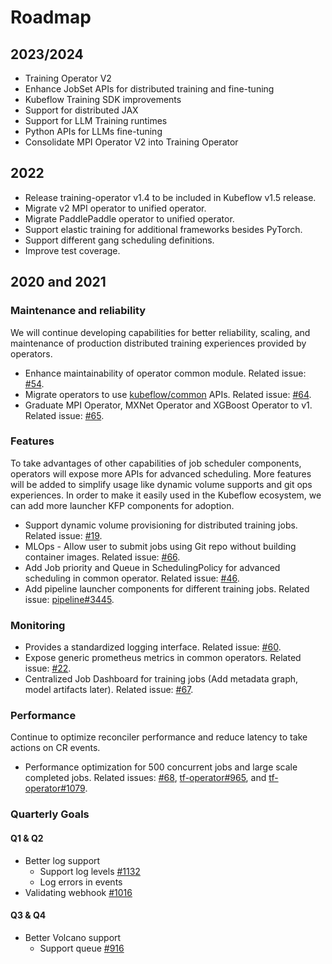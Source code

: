 # Roadmap

## 2023/2024

- Training Operator V2
- Enhance JobSet APIs for distributed training and fine-tuning
- Kubeflow Training SDK improvements
- Support for distributed JAX
- Support for LLM Training runtimes
- Python APIs for LLMs fine-tuning
- Consolidate MPI Operator V2 into Training Operator

## 2022

- Release training-operator v1.4 to be included in Kubeflow v1.5 release.
- Migrate v2 MPI operator to unified operator.
- Migrate PaddlePaddle operator to unified operator.
- Support elastic training for additional frameworks besides PyTorch.
- Support different gang scheduling definitions.
- Improve test coverage.

## 2020 and 2021

### Maintenance and reliability

We will continue developing capabilities for better reliability, scaling, and maintenance of production distributed training experiences provided by operators.

- Enhance maintainability of operator common module. Related issue: [#54](https://github.com/kubeflow/common/issues/54).
- Migrate operators to use [kubeflow/common](https://github.com/kubeflow/common) APIs. Related issue: [#64](https://github.com/kubeflow/common/issues/64).
- Graduate MPI Operator, MXNet Operator and XGBoost Operator to v1. Related issue: [#65](https://github.com/kubeflow/common/issues/65).

### Features

To take advantages of other capabilities of job scheduler components, operators will expose more APIs for advanced scheduling. More features will be added to simplify usage like dynamic volume supports and git ops experiences. In order to make it easily used in the Kubeflow ecosystem, we can add more launcher KFP components for adoption.

- Support dynamic volume provisioning for distributed training jobs. Related issue: [#19](https://github.com/kubeflow/common/issues/19).
- MLOps - Allow user to submit jobs using Git repo without building container images. Related issue: [#66](https://github.com/kubeflow/common/issues/66).
- Add Job priority and Queue in SchedulingPolicy for advanced scheduling in common operator. Related issue: [#46](https://github.com/kubeflow/common/issues/46).
- Add pipeline launcher components for different training jobs. Related issue: [pipeline#3445](https://github.com/kubeflow/pipelines/issues/3445).

### Monitoring

- Provides a standardized logging interface. Related issue: [#60](https://github.com/kubeflow/common/issues/60).
- Expose generic prometheus metrics in common operators. Related issue: [#22](https://github.com/kubeflow/common/issues/22).
- Centralized Job Dashboard for training jobs (Add metadata graph, model artifacts later). Related issue: [#67](https://github.com/kubeflow/common/issues/67).

### Performance

Continue to optimize reconciler performance and reduce latency to take actions on CR events.

- Performance optimization for 500 concurrent jobs and large scale completed jobs. Related issues: [#68](https://github.com/kubeflow/common/issues/68), [tf-operator#965](https://github.com/kubeflow/tf-operator/issues/965), and [tf-operator#1079](https://github.com/kubeflow/tf-operator/issues/1079).

### Quarterly Goals

#### Q1 & Q2

- Better log support
  - Support log levels [#1132](https://github.com/kubeflow/training-operator/issues/1132)
  - Log errors in events
- Validating webhook [#1016](https://github.com/kubeflow/training-operator/issues/1016)

#### Q3 & Q4

- Better Volcano support
  - Support queue [#916](https://github.com/kubeflow/training-operator/issues/916)
